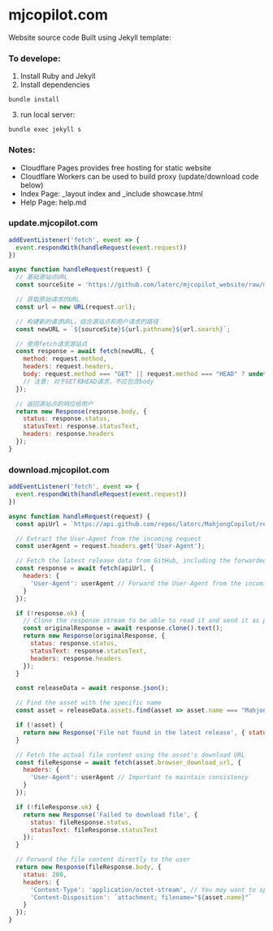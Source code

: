 # mjcopilot.com

Website source code
Built using Jekyll
template:

### To develope:

1. Install Ruby and Jekyll
2. Install dependencies

```
bundle install
```

3. run local server:

```
bundle exec jekyll s
```

### Notes:

- Cloudflare Pages provides free hosting for static website
- Cloudflare Workers can be used to build proxy (update/download code below)
- Index Page: _layout index and _include showcase.html
- Help Page: help.md

### update.mjcopilot.com

```js
addEventListener('fetch', event => {
  event.respondWith(handleRequest(event.request))
})

async function handleRequest(request) {
  // 基础源站点URL
  const sourceSite = 'https://github.com/latorc/mjcopilot_website/raw/main/update';

  // 获取原始请求的URL
  const url = new URL(request.url);

  // 构建新的请求URL，结合源站点和用户请求的路径
  const newURL = `${sourceSite}${url.pathname}${url.search}`;

  // 使用fetch请求源站点
  const response = await fetch(newURL, {
    method: request.method,
    headers: request.headers,
    body: request.method === "GET" || request.method === "HEAD" ? undefined : request.body
    // 注意: 对于GET和HEAD请求，不应包含body
  });

  // 返回源站点的响应给用户
  return new Response(response.body, {
    status: response.status,
    statusText: response.statusText,
    headers: response.headers
  });
}
```

### download.mjcopilot.com

```js
addEventListener('fetch', event => {
  event.respondWith(handleRequest(event.request))
})

async function handleRequest(request) {
  const apiUrl = `https://api.github.com/repos/latorc/MahjongCopilot/releases/latest`;

  // Extract the User-Agent from the incoming request
  const userAgent = request.headers.get('User-Agent');

  // Fetch the latest release data from GitHub, including the forwarded User-Agent header
  const response = await fetch(apiUrl, {
    headers: {
      'User-Agent': userAgent // Forward the User-Agent from the incoming request
    }
  });

  if (!response.ok) {
    // Clone the response stream to be able to read it and send it as part of our Response
    const originalResponse = await response.clone().text();
    return new Response(originalResponse, {
      status: response.status,
      statusText: response.statusText,
      headers: response.headers
    });
  }

  const releaseData = await response.json();

  // Find the asset with the specific name
  const asset = releaseData.assets.find(asset => asset.name === "MahjongCopilot.windows.7z");

  if (!asset) {
    return new Response('File not found in the latest release', { status: 404 });
  }

  // Fetch the actual file content using the asset's download URL
  const fileResponse = await fetch(asset.browser_download_url, {
    headers: {
      'User-Agent': userAgent // Important to maintain consistency
    }
  });

  if (!fileResponse.ok) {
    return new Response('Failed to download file', {
      status: fileResponse.status,
      statusText: fileResponse.statusText
    });
  }

  // Forward the file content directly to the user
  return new Response(fileResponse.body, {
    status: 200,
    headers: {
      'Content-Type': 'application/octet-stream', // You may want to specify the correct MIME type
      'Content-Disposition': `attachment; filename="${asset.name}"`
    }
  });
}
```

